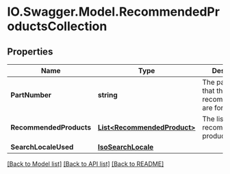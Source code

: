 # IO.Swagger.Model.RecommendedProductsCollection
## Properties

Name | Type | Description | Notes
------------ | ------------- | ------------- | -------------
**PartNumber** | **string** | The part number that the recommendations are for. | [optional] 
**RecommendedProducts** | [**List&lt;RecommendedProduct&gt;**](RecommendedProduct.md) | The list of recommended products. | [optional] 
**SearchLocaleUsed** | [**IsoSearchLocale**](IsoSearchLocale.md) |  | [optional] 

[[Back to Model list]](../README.md#documentation-for-models) [[Back to API list]](../README.md#documentation-for-api-endpoints) [[Back to README]](../README.md)

